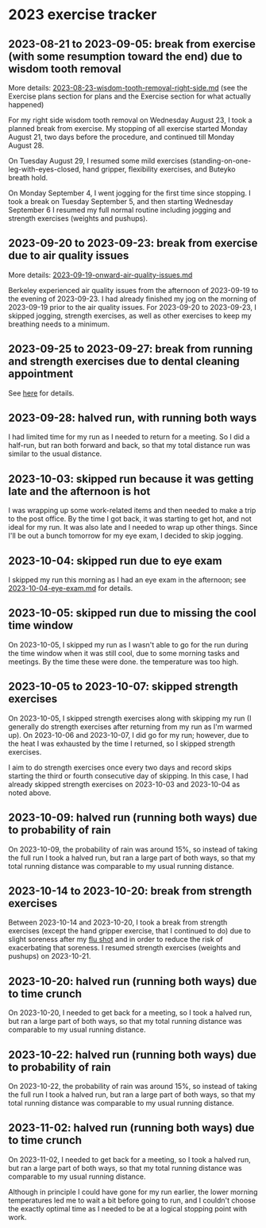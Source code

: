 # 2023 exercise tracker

## 2023-08-21 to 2023-09-05: break from exercise (with some resumption toward the end) due to wisdom tooth removal

More details:
[2023-08-23-wisdom-tooth-removal-right-side.md](2023-08-23-wisdom-tooth-removal-right-side.md)
(see the Exercise plans section for plans and the Exercise section for
what actually happened)

For my right side wisdom tooth removal on Wednesday August 23, I took
a planned break from exercise. My stopping of all exercise started
Monday August 21, two days before the procedure, and continued till
Monday August 28.

On Tuesday August 29, I resumed some mild exercises
(standing-on-one-leg-with-eyes-closed, hand gripper, flexibility
exercises, and Buteyko breath hold.

On Monday September 4, I went jogging for the first time since
stopping. I took a break on Tuesday September 5, and then starting
Wednesday September 6 I resumed my full normal routine including
jogging and strength exercises (weights and pushups).

## 2023-09-20 to 2023-09-23: break from exercise due to air quality issues

More details: [2023-09-19-onward-air-quality-issues.md](2023-09-19-onward-air-quality-issues.md)

Berkeley experienced air quality issues from the afternoon of
2023-09-19 to the evening of 2023-09-23. I had already finished my jog
on the morning of 2023-09-19 prior to the air quality issues. For
2023-09-20 to 2023-09-23, I skipped jogging, strength exercises, as
well as other exercises to keep my breathing needs to a minimum.

## 2023-09-25 to 2023-09-27: break from running and strength exercises due to dental cleaning appointment

See [here](2023-09-27-dental-cleaning.md#exercise-plans) for details.

## 2023-09-28: halved run, with running both ways

I had limited time for my run as I needed to return for a meeting. So
I did a half-run, but ran both forward and back, so that my total
distance run was similar to the usual distance.

## 2023-10-03: skipped run because it was getting late and the afternoon is hot

I was wrapping up some work-related items and then needed to make a
trip to the post office. By the time I got back, it was starting to
get hot, and not ideal for my run. It was also late and I needed to
wrap up other things. Since I'll be out a bunch tomorrow for my eye
exam, I decided to skip jogging.

## 2023-10-04: skipped run due to eye exam

I skipped my run this morning as I had an eye exam in the afternoon;
see [2023-10-04-eye-exam.md](2023-10-04-eye-exam.md) for details.

## 2023-10-05: skipped run due to missing the cool time window

On 2023-10-05, I skipped my run as I wasn't able to go for the run
during the time window when it was still cool, due to some morning
tasks and meetings. By the time these were done. the temperature was
too high.

## 2023-10-05 to 2023-10-07: skipped strength exercises

On 2023-10-05, I skipped strength exercises along with skipping my run
(I generally do strength exercises after returning from my run as I'm
warmed up). On 2023-10-06 and 2023-10-07, I did go for my run;
however, due to the heat I was exhausted by the time I returned, so I
skipped strength exercises.

I aim to do strength exercises once every two days and record skips
starting the third or fourth consecutive day of skipping. In this
case, I had already skipped strength exercises on 2023-10-03 and
2023-10-04 as noted above.

## 2023-10-09: halved run (running both ways) due to probability of rain

On 2023-10-09, the probability of rain was around 15%, so instead of
taking the full run I took a halved run, but ran a large part of both
ways, so that my total running distance was comparable to my usual
running distance.

## 2023-10-14 to 2023-10-20: break from strength exercises

Between 2023-10-14 and 2023-10-20, I took a break from strength
exercises (except the hand gripper exercise, that I continued to do)
due to slight soreness after my [flu
shot](https://github.com/vipulnaik/diet-exercise-health/blob/master/notes/2023-10-13-flu-shot.md)
and in order to reduce the risk of exacerbating that soreness. I
resumed strength exercises (weights and pushups) on 2023-10-21.

## 2023-10-20: halved run (running both ways) due to time crunch

On 2023-10-20, I needed to get back for a meeting, so I took a halved
run, but ran a large part of both ways, so that my total running
distance was comparable to my usual running distance.

## 2023-10-22: halved run (running both ways) due to probability of rain

On 2023-10-22, the probability of rain was around 15%, so instead of
taking the full run I took a halved run, but ran a large part of both
ways, so that my total running distance was comparable to my usual
running distance.

## 2023-11-02: halved run (running both ways) due to time crunch

On 2023-11-02, I needed to get back for a meeting, so I took a halved
run, but ran a large part of both ways, so that my total running
distance was comparable to my usual running distance.

Although in principle I could have gone for my run earlier, the lower
morning temperatures led me to wait a bit before going to run, and I
couldn't choose the exactly optimal time as I needed to be at a
logical stopping point with work.
